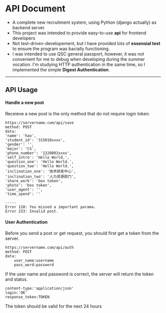 API Document
===================
* A complete new recruitment system, using Python (django actually) as backend server.
* This project was intended to provide easy-to-use **api** for frontend developers
* Not test-driven-developement, but I have provided lots of **essensial test** to ensure the program was bacially functioning.
*  I was intended to use QSC general passport, however, it was not convenient for me to debug when developing during the summer vocation. I'm studying HTTP authentication in the same time, so I implemented the simple **Digest Authentication**.

----------

API Usage
-------------

#### Handle a new post
Receieve a new post is the only method that do not require login token.
```
https://servername.com/api/save
method: POST
data:
'name': 'hao',
'student_id': '315010xxxx',
'gender': '',
'major': 'CS',
'phone_number': '1320802xxxx',
'self_intro': 'Hello World.',
'question_one': 'Hello World.',
'question_two': 'Hello World.',
'inclination_one': '技术研发中心',
'inclination_two': '人力资源部门',
'share_work': 'box token',
'photo': 'box token',
'user_agent': '',
'time_spend': ''

-----
Error 110: You missed a important parama.
Error 233: Invalid post.
```

#### User Authentication
Before you send a post or get request, you should first get a token from the server.
```
https://servername.com/api/auth
method: POST
data:
	user_name:username
	pass_word:password
```
If the user name and password is correct, the server will return the token and status.
```
content-type:'application/json'
login:'OK'
response_token:TOKEN
```
The token should be valid for the next 24 hours


